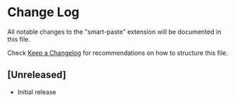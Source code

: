 # Change Log

All notable changes to the "smart-paste" extension will be documented in this file.

Check [Keep a Changelog](http://keepachangelog.com/) for recommendations on how to structure this file.

## [Unreleased]

- Initial release